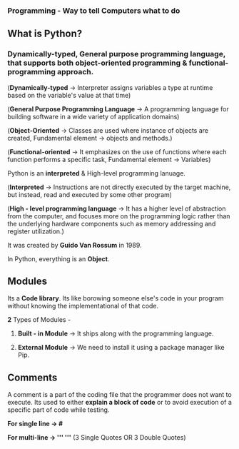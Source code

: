 ### Programming - Way to tell Computers what to do

## What is Python?

### **Dynamically-typed, General purpose programming language**, that supports both object-oriented programming & functional-programming approach.

(**Dynamically-typed** -> Interpreter assigns variables a type at runtime based on the variable's value at that time)

(**General Purpose Programming Language** -> A programming language for building software in a wide variety of application domains)

(**Object-Oriented** -> Classes are used where instance of objects are created, Fundamental element -> objects and methods.)

(**Functional-oriented** -> It emphasizes on the use of functions where each function performs a specific task, Fundamental element -> Variables)

Python is an **interpreted** & High-level programming lanuage.

(**Interpreted** -> Instructions are not directly executed by the target machine, but instead, read and executed by some other program)

(**High - level programming language** -> It has a higher level of abstraction from the computer, and focuses more on the programming logic rather than the underlying hardware components such as memory addressing and register utilization.)

It was created by **Guido Van Rossum** in 1989.

In Python, everything is an **Object**.

## Modules

Its a **Code library**. Its like borowing someone else's code in your program without knowing the implementational of that code.

**2** Types of Modules -

1. **Built - in Module** -> It ships along with the programming language.

2. **External Module** -> We need to install it using a package manager like Pip.

## Comments

A comment is a part of the coding file that the programmer does not want to execute. Its used to either **explain a block of code** or to avoid execution of a specific part of code while testing.

**For single line -> #**

**For multi-line -> ''' '''** (3 Single Quotes OR 3 Double Quotes)
